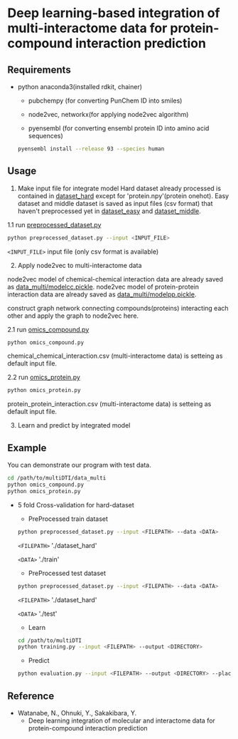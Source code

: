 # Deep learning-based integration of multi-interactome data for protein-compound interaction prediction

## Requirements
* python anaconda3(installed rdkit, chainer)

  * pubchempy (for converting PunChem ID into smiles)

  * node2vec, networkx(for applying node2vec algorithm)

  * pyensembl (for converting ensembl protein ID into amino acid sequences)
  ```bash
  pyensembl install --release 93 --species human
  ```

## Usage
1. Make input file for integrate model
Hard dataset already processed is contained in [dataset_hard](https://github.com/Njk-901aru/multiDTI/blob/master/dataset_hard) except for 'protein.npy'(protein onehot).
Easy dataset and middle dataset is saved as input files (csv format) that haven't preprocessed yet in [dataset_easy](https://github.com/Njk-901aru/multiDTI/blob/master/dataset_easy) and [dataset_middle](https://github.com/Njk-901aru/multiDTI/blob/master/dataset_middle). 

1.1 run [preprocessed_dataset.py](https://github.com/Njk-901aru/multiDTI/blob/master/preprocessed_dataset.py)

```bash
python preprocessed_dataset.py --input <INPUT_FILE>
```

`<INPUT_FILE>` input file (only csv format is available)


2. Apply node2vec to multi-interactome data

node2vec model of chemical-chemical interaction data are already saved as [data_multi/modelcc.pickle](https://github.com/Njk-901aru/multiDTI/blob/master/data_multi).
node2vec model of protein-protein interaction data are already saved as [data_multi/modelpp.pickle](https://github.com/Njk-901aru/multiDTI/blob/master/data_multi).

construct graph network connecting compounds(proteins) interacting each other and apply the graph to node2vec here.

2.1 run [omics_compound.py](https://github.com/Njk-901aru/multiDTI/blob/master/data_multi/omics_compound.py)

```bash
python omics_compound.py
```
chemical_chemical_interaction.csv (multi-interactome data) is setteing as default input file.

2.2 run [omics_protein.py](https://github.com/Njk-901aru/multiDTI/blob/master/data_multi/omics_protein.py)

```bash
python omics_protein.py
```
protein_protein_interaction.csv (multi-interactome data) is setteing as default input file.


3. Learn and predict by integrated model


## Example
You can demonstrate our program with test data.

```bash
cd /path/to/multiDTI/data_multi
python omics_compound.py
python omics_protein.py
```

- 5 fold Cross-validation for hard-dataset
  - PreProcessed train dataset
  ```bash
  python preprocessed_dataset.py --input <FILEPATH> --data <DATA>
  ```
  `<FILEPATH>` './dataset_hard'
  
  `<DATA>` './train'
  
  - PreProcessed test dataset
  ```bash
  python preprocessed_dataset.py --input <FILEPATH> --data <DATA>
  ```
  `<FILEPATH>` './dataset_hard'
  
  `<DATA>` './test'
  
  - Learn
  ```bash
  cd /path/to/multiDTI
  python training.py --input <FILEPATH> --output <DIRECTORY>
  ```
  - Predict
  ```bash
  python evaluation.py --input <FILEPATH> --output <DIRECTORY> --place <PLACE_DIRECTORY>
  ```


## Reference
* Watanabe, N., Ohnuki, Y., Sakakibara, Y. 
  * Deep learning integration of molecular and interactome data for protein-compound interaction prediction
